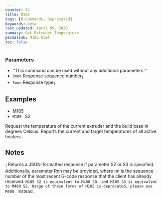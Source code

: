 ```yaml
---
counter: 54
title: M105
tags: [M-Commands, Deprecated] 
keywords: beta 
last_updated: April 05, 2020 
summary: Get Extruder Temperature 
permalink: M105.html
toc: false 
---
```



### Parameters

* ''This command can be used without any additional parameters.''
* `Rnnn` Response sequence number<sub>1</sub>
* `Snnn` Response type<sub>1</sub>

## Examples

* M105
* ` M105  ` S2

Request the temperature of the current extruder and the build base in degrees Celsius. Reports the current and target temperatures of all active heaters.

## Notes

<sub>1</sub> Returns a JSON-formatted response if parameter S2 or S3 is specified. Additionally, parameter Rnn may be provided, where nn is the sequence number of the most recent G-code response that the client has already received. ` M105 S2 is equivalent to M408 S0, and M105 S3 is equivalent to M408 S2. Usage of these forms of M105 is deprecated, please use M408  ` instead.

